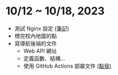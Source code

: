 # 10/12 ~ 10/18, 2023

- 測試 Nginx 設定 [(筆記)](https://hackmd.io/@wei06097/rkNbiRxph)
- 標完校內地圖的點
- 寫導航後端的文件
    - Web API 網址
    - 定義函數、結構...
    - 使用 GitHub Actions 部屬文件 [(點我)](https://wei06097.github.io/navigation_server/navigation_server/)
